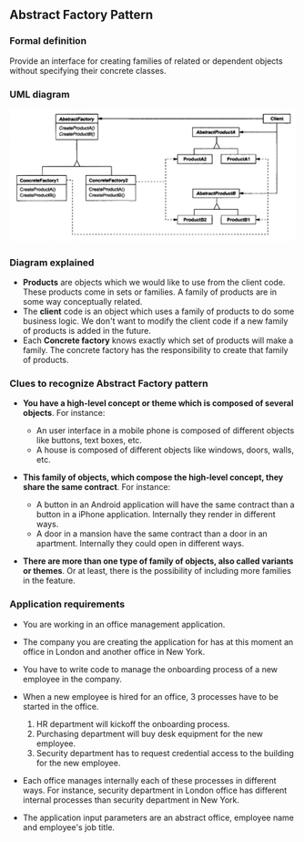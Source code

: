 ## Abstract Factory Pattern

### Formal definition

Provide an interface for creating families of related or dependent objects without specifying their concrete classes.

### UML diagram

![Source book: Design Patterns, Elements of Reusable Object-Oriented Software](https://github.com/osotorrio/designpatterns/blob/master/GangOfFour.Patterns/Creational/AbstractFactory/uml_diagram.png)

### Diagram explained

- **Products** are objects which we would like to use from the client code. These products come in sets or families. A family of products are in some way conceptually related.
- The **client** code is an object which uses a family of products to do some business logic. We don't want to modify the client code if a new family of products is added in the future.
- Each **Concrete factory** knows exactly which set of products will make a family. The concrete factory has the responsibility to create that family of products.

### Clues to recognize Abstract Factory pattern

- **You have a high-level concept or theme which is composed of several objects**. For instance:

  - An user interface in a mobile phone is composed of different objects like buttons, text boxes, etc.
  - A house is composed of different objects like windows, doors, walls, etc.

- **This family of objects, which compose the high-level concept, they share the same contract**. For instance:

  - A button in an Android application will have the same contract than a button in a iPhone application. Internally they render in different ways.
  - A door in a mansion have the same contract than a door in an apartment. Internally they could open in different ways.

- **There are more than one type of family of objects, also called variants or themes**. Or at least, there is the possibility of including more families in the feature.

### Application requirements

- You are working in an office management application.

- The company you are creating the application for has at this moment an office in London and another office in New York.

- You have to write code to manage the onboarding process of a new employee in the company.

- When a new employee is hired for an office, 3 processes have to be started in the office. 

  1. HR department will kickoff the onboarding process.
  2. Purchasing department will buy desk equipment for the new employee.
  3. Security department has to request credential access to the building for the new employee.

- Each office manages internally each of these processes in different ways. For instance, security department in London office has different internal processes than security department in New York.

- The application input parameters are an abstract office, employee name and employee's job title.
